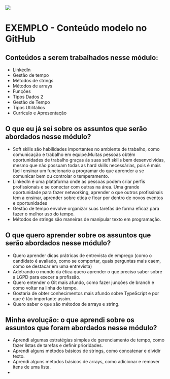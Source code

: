![](https://i.imgur.com/xG74tOh.png)

# EXEMPLO - Conteúdo modelo no GitHub

## Conteúdos a serem trabalhados nesse módulo:


- LinkedIn
- Gestão de tempo
- Métodos de strings
- Métodos de arrays
- Funções
- Tipos Dados 2
- Gestão de Tempo
- Tipos Utilitálios
- Curriculo e Apresentação


## O que eu já sei sobre os assuntos que serão abordados nesse módulo?

- Soft skills são habilidades importantes no ambiente de trabalho, como comunicação e trabalho em equipe.Muitas pessoas obtêm oportunidades de trabalho graças às suas soft skills bem desenvolvidas, mesmo que não possuam todas as hard skills necessárias, pois é mais fácil ensinar um funcionario a programar do que aprender a se comunicar bem ou controlar o temperamento.
- LinkedIn é uma plataforma onde as pessoas podem criar perfis profissionais e se conectar com outras na área. Uma grande oportunidade para fazer networking, aprender o que outros profissinais tem a ensinar, aprender sobre etica e ficar por dentro de novos eventos e oportunidades
- Gestão de tempo envolve organizar suas tarefas de forma eficaz para fazer o melhor uso do tempo.
- Métodos de strings são maneiras de manipular texto em programação.

## O que quero aprender sobre os assuntos que serão abordados nesse módulo?

- Quero aprender dicas prátricas de entrevista de emprego (como o candidato é avaliado, como se comportar, quais perguntas mais caem, como se destacar em uma entrevista)
- Adetrando o mundo da ética quero aprender o que preciso saber sobre a LGPD para execer a profissão.
- Quero entender o Git mais afundo, como fazer junções de branch e como voltar na linha do tempo.
- Gostaria de obter conhecimentos mais afundo sobre TypeScript e por que é tão importante assim.
- Quero saber o que são métodos de arrays e string.

## Minha evolução: o que aprendi sobre os assuntos que foram abordados nesse módulo?

- Aprendi algumas estratégias simples de gerenciamento de tempo, como fazer listas de tarefas e definir prioridades.
- Aprendi alguns métodos básicos de strings, como concatenar e dividir texto.
- Aprendi alguns métodos básicos de arrays, como adicionar e remover itens de uma lista.
- 
